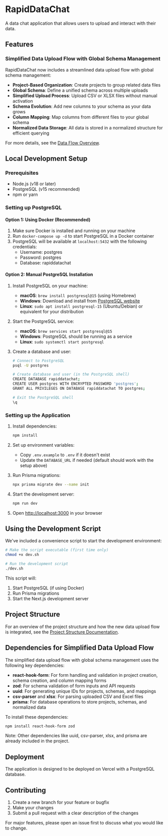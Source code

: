 # RapidDataChat

A data chat application that allows users to upload and interact with their data.

## Features

### Simplified Data Upload Flow with Global Schema Management

RapidDataChat now includes a streamlined data upload flow with global schema management:

- **Project-Based Organization**: Create projects to group related data files
- **Global Schema**: Define a unified schema across multiple uploads
- **Simplified Upload Process**: Upload CSV or XLSX files without manual activation
- **Schema Evolution**: Add new columns to your schema as your data grows
- **Column Mapping**: Map columns from different files to your global schema
- **Normalized Data Storage**: All data is stored in a normalized structure for efficient querying

For more details, see the [Data Flow Overview](docs/data-flow-overview.md).

## Local Development Setup

### Prerequisites

- Node.js (v18 or later)
- PostgreSQL (v15 recommended)
- npm or yarn

### Setting up PostgreSQL

#### Option 1: Using Docker (Recommended)

1. Make sure Docker is installed and running on your machine
2. Run `docker-compose up -d` to start PostgreSQL in a Docker container
3. PostgreSQL will be available at `localhost:5432` with the following credentials:
   - Username: postgres
   - Password: postgres
   - Database: rapiddatachat

#### Option 2: Manual PostgreSQL Installation

1. Install PostgreSQL on your machine:

   - **macOS**: `brew install postgresql@15` (using Homebrew)
   - **Windows**: Download and install from [PostgreSQL website](https://www.postgresql.org/download/windows/)
   - **Linux**: `sudo apt install postgresql-15` (Ubuntu/Debian) or equivalent for your distribution

2. Start the PostgreSQL service:

   - **macOS**: `brew services start postgresql@15`
   - **Windows**: PostgreSQL should be running as a service
   - **Linux**: `sudo systemctl start postgresql`

3. Create a database and user:

   ```bash
   # Connect to PostgreSQL
   psql -U postgres

   # Create database and user (in the PostgreSQL shell)
   CREATE DATABASE rapiddatachat;
   CREATE USER postgres WITH ENCRYPTED PASSWORD 'postgres';
   GRANT ALL PRIVILEGES ON DATABASE rapiddatachat TO postgres;

   # Exit the PostgreSQL shell
   \q
   ```

### Setting up the Application

1. Install dependencies:

   ```bash
   npm install
   ```

2. Set up environment variables:

   - Copy `.env.example` to `.env` if it doesn't exist
   - Update the `DATABASE_URL` if needed (default should work with the setup above)

3. Run Prisma migrations:

   ```bash
   npx prisma migrate dev --name init
   ```

4. Start the development server:

   ```bash
   npm run dev
   ```

5. Open [http://localhost:3000](http://localhost:3000) in your browser

## Using the Development Script

We've included a convenience script to start the development environment:

```bash
# Make the script executable (first time only)
chmod +x dev.sh

# Run the development script
./dev.sh
```

This script will:

1. Start PostgreSQL (if using Docker)
2. Run Prisma migrations
3. Start the Next.js development server

## Project Structure

For an overview of the project structure and how the new data upload flow is integrated, see the [Project Structure Documentation](docs/project-structure.md).

## Dependencies for Simplified Data Upload Flow

The simplified data upload flow with global schema management uses the following key dependencies:

- **react-hook-form**: For form handling and validation in project creation, schema creation, and column mapping forms
- **zod**: For schema validation of form inputs and API requests
- **uuid**: For generating unique IDs for projects, schemas, and mappings
- **csv-parser** and **xlsx**: For parsing uploaded CSV and Excel files
- **prisma**: For database operations to store projects, schemas, and normalized data

To install these dependencies:

```bash
npm install react-hook-form zod
```

Note: Other dependencies like uuid, csv-parser, xlsx, and prisma are already included in the project.

## Deployment

The application is designed to be deployed on Vercel with a PostgreSQL database.

## Contributing

1. Create a new branch for your feature or bugfix
2. Make your changes
3. Submit a pull request with a clear description of the changes

For major features, please open an issue first to discuss what you would like to change.
